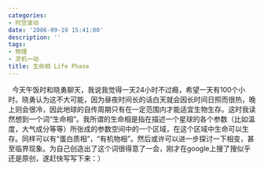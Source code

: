 ```yaml
---
categories:
- 时空波动
date: '2006-09-19 15:41:00'
description: ''
tags:
- 物理
- 灵机一动
title: 生命相 Life Phase
---
```

  今天午饭时和晓勇聊天，我说我觉得一天24小时不过瘾，希望一天有100个小时。晓勇认为这不大可能，因为昼夜时间长的话白天就会因长时间日照而很热，晚上则会很冷，因此地球的自传周期只有在一定范围内才能适宜生物生存。这时我读然想到一个词“生命相”。我所谓的生命相是指在描述一个星球的各个参数（比如温度，大气成分等等）所张成的参数空间中的一个区域，在这个区域中生命可以生存。同样可以有“蛋白质相”，“有机物相”。然后或许可以进一步探讨一下相变，甚至临界现象。为自己创造出了这个词很得意了一会，刚才在google上搜了搜似乎还是原创，遂赶快写写下来：）
